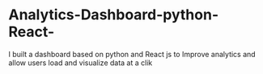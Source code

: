 # Analytics-Dashboard-python-React-
I built a dashboard based on python and React js to Improve analytics and allow users load and visualize data at a clik
